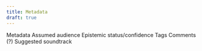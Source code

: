 ```yaml
---
title: Metadata
draft: true
---
```


Metadata
Assumed audience
Epistemic status/confidence
Tags
Comments (?)
Suggested soundtrack

